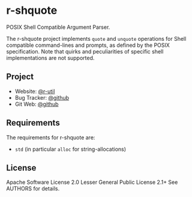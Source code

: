 r-shquote
=========

POSIX Shell Compatible Argument Parser.

The r-shquote project implements `quote` and `unquote` operations for Shell
compatible command-lines and prompts, as defined by the POSIX specification.
Note that quirks and peculiarities of specific shell implementations are not
supported.

## Project

 * Website: [@r-util](https://r-util.github.io/r-shquote)
 * Bug Tracker: [@github](https://github.com/r-util/r-shquote/issues)
 * Git Web: [@github](https://github.com/r-util/r-shquote)

## Requirements

The requirements for r-shquote are:

 * `std` (in particular `alloc` for string-allocations)

## License

Apache Software License 2.0
Lesser General Public License 2.1+
See AUTHORS for details.

